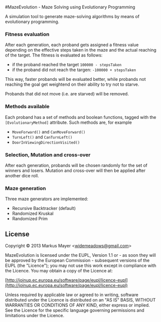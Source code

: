 #MazeEvolution - Maze Solving using Evolutionary Programming

A simulation tool to generate maze-solving algorithms by means of evolutionary programming.

### Fitness evaluation

After each generation, each proband gets assigned a fitness value depending on the effective steps taken in the maze and the actual reaching of the target. The fitness is evaluated as follows:

  * if the proband reached the target `100000 - stepsTaken`
  * if the proband did not reach the targen: `-100000 + stepsTaken`

This way, faster probands will be evaluated better, while probands not reaching the goal get weightend on their ability to try not to starve.

Probands that did not move (i.e. are starved) will be removed.

### Methods available

Each proband has a set of methods and boolean functions, tagged with the `[EvolutionaryMethod]` attribute. Such methods are, for example

  * `MoveForward()` and `CanMoveForward()`
  * `TurnLeft()` and `CanTurnLeft()`
  * `DoorInViewingDirectionVisited()`

### Selection, Mutation and cross-over

After each generation, probands will be chosen randomly for the set of winners and losers. Mutation and cross-over will then be applied after another dice roll.

### Maze generation

Three maze generators are implemented:

  * Recursive Backtracker (default)
  * Randomized Kruskal
  * Randomized Prim

## License

Copyright &copy; 2013 Markus Mayer &lt;widemeadows@gmail.com&gt;

MazeEvolution is licensed under the EUPL, Version 1.1 or - as soon they will be approved by the European Commission -
subsequent versions of the EUPL (the "Licence"); you may not use this work except in compliance with the Licence.
You may obtain a copy of the Licence at:

[http://joinup.ec.europa.eu/software/page/eupl/licence-eupl](http://joinup.ec.europa.eu/software/page/eupl/licence-eupl)

Unless required by applicable law or agreed to in writing, software distributed under the Licence is
distributed on an "AS IS" BASIS, WITHOUT WARRANTIES OR CONDITIONS OF ANY KIND, either express or implied.
See the Licence for the specific language governing permissions and limitations under the Licence.
